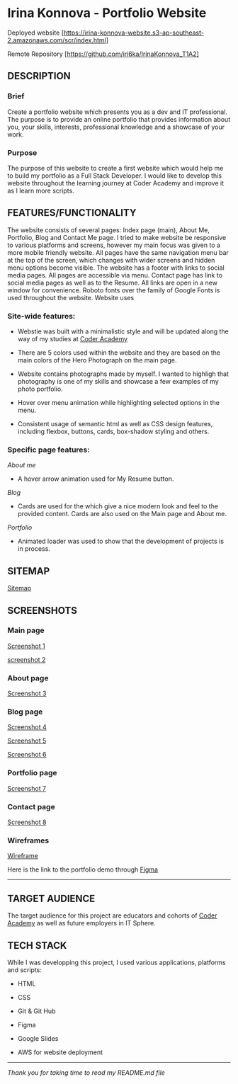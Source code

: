 # Irina Konnova - Portfolio Website

Deployed website [https://irina-konnova-website.s3-ap-southeast-2.amazonaws.com/scr/index.html]

Remote Repository [https://github.com/iri6ka/IrinaKonnova_T1A2]


## DESCRIPTION
### Brief

Create a portfolio website which presents you as a dev and IT professional. The purpose is to provide an online portfolio that provides information about you, your skills, interests, professional knowledge and a showcase of your work.

### Purpose

The purpose of this website to create a first website which would help me to build my portfolio as a Full Stack Developer. I would like to develop this website throughout the learning journey at Coder Academy and improve it as I learn more scripts.

## **FEATURES/FUNCTIONALITY**

The website consists of several pages: Index page (main), About Me, Portfolio, Blog and Contact Me page. I tried to make website be responsive to various platforms and screens, however my main focus was given to a more mobile friendly website. All pages have the same navigation menu bar at the top of the screen, which changes with wider screens and hidden menu options become visible. The website has a footer with links to social media pages. All pages are accessible via menu. Contact page has link to social media pages as well as to the Resume. All links are open in a new window for convenience. Roboto fonts over the family of Google Fonts is used throughout the website. Website uses

### Site-wide features:
*  Webstie was built with a minimalistic style and will be updated along the way of my studies at [Coder Academy](https://www.coderacademy.edu.au/)

* There are 5 colors used within the website and they are based on the main colors of the Hero Photograph on the main page.

* Website contains photographs made by myself. I wanted to highligh that photography is one of my skills and showcase a few examples of my photo portfolio.

* Hover over menu animation while highlighting selected options in the menu.

* Consistent usage of semantic html as well as CSS design features, including flexbox, buttons, cards, box-shadow styling and others.


### Specific page features:

*About me* 

* A hover arrow animation used for My Resume button.

*Blog*

* Cards are used for the which give a nice modern look and feel to the provided content. Cards are also used on the Main page and About me.

*Portfolio*

* Animated loader was used to show that the development of projects is in process.


## **SITEMAP**

[Sitemap](docs/sitemap.jpg?raw=true)

## **SCREENSHOTS**

### Main page

[Screenshot 1](docs/screenshot-1.png?raw=true)

[screenshot 2](docs/screenshot-2.png?raw=true)

### About page

[Screenshot 3](docs/screenshot-3.png?raw=true)

### Blog page

[Screenshot 4](docs/screenshot-4.png?raw=true)

[Screenshot 5](docs/screenshot-5.png?raw=true)

[Screenshot 6](docs/screenshot-6.png?raw=true)

### Portfolio page

[Screenshot 7](docs/screenshot-7.png?raw=true)

### Contact page

[Screenshot 8](docs/screenshot-8.png?raw=true)

### **Wireframes**

[Wireframe](docs/wireframes-screenshot.jpg?raw=true)

Here is the link to the portfolio demo through [Figma](https://www.figma.com/proto/RFZ7cotiOs6SYXvhi0dcxI/Portfolio-website?node-id=9%3A108&scaling=min-zoom)

---

## **TARGET AUDIENCE**

The target audience for this project are educators and cohorts of [Coder Academy](https://www.coderacademy.edu.au/) as well as future employers in IT Sphere. 

## **TECH STACK**

While I was developping this project, I used various applications, platforms and scripts:

* HTML

* CSS

* Git & Git Hub

* Figma

* Google Slides

* AWS for website deployment

---

*Thank you for taking time to read my README.md file*
